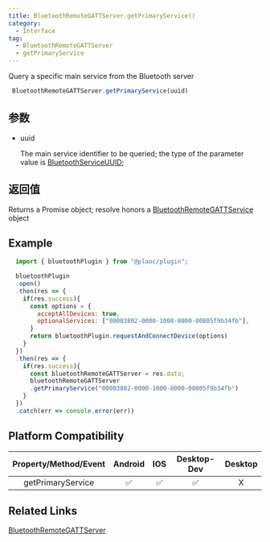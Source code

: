 ```yaml
---
title: BluetoothRemoteGATTServer.getPrimaryService()
category:
  - Interface
tag:
  - BluetoothRemoteGATTServer
  - getPrimaryService 
---
```


Query a specific main service from the Bluetooth server

```js
 BluetoothRemoteGATTServer.getPrimaryService(uuid)
```

## 参数
  
  - uuid

    The main service identifier to be queried; the type of the parameter value is [BluetoothServiceUUID](../bluetooth-service-uuid/index.md);
  

## 返回值

  Returns a Promise object; resolve honors a [BluetoothRemoteGATTService](../bluetooth-remote-gatt-service/index.md) object

## Example
```js
  import { bluetoothPlugin } from "@plaoc/plugin";

  bluetoothPlugin
  .open()
  .then(res => {
    if(res.success){
      const options = {
        acceptAllDevices: true,
        optionalServices: ["00003802-0000-1000-8000-00805f9b34fb"],
      }
      return bluetoothPlugin.requestAndConnectDevice(options)
    }
  })
  .then(res => {
    if(res.success){
      const bluetoothRemoteGATTServer = res.data;
      bluetoothRemoteGATTServer
      .getPrimaryService("00003802-0000-1000-8000-00805f9b34fb")
    }
  })
  .catch(err => console.error(err))
```


## Platform Compatibility

| Property/Method/Event        | Android | IOS | Desktop-Dev | Desktop |
|:----------------------------:|:-------:|:---:|:-----------:|:-------:|
| getPrimaryService            | ✅      | ✅  | ✅          | X      |

## Related Links

[BluetoothRemoteGATTServer](./index.md)



